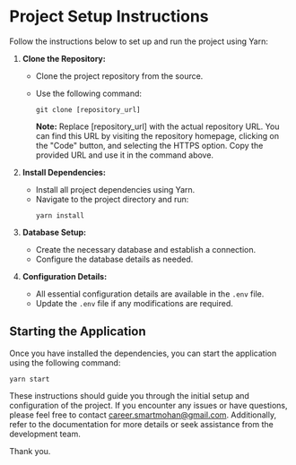 # Project Setup Instructions

Follow the instructions below to set up and run the project using Yarn:

1. **Clone the Repository:**
   - Clone the project repository from the source.
   - Use the following command:
     ```
     git clone [repository_url]
     ```

      **Note:** Replace [repository_url] with the actual repository URL. You can find this URL by visiting the repository homepage, clicking on the "Code" button, and selecting the HTTPS option. Copy the provided URL and use it in the command above.

2. **Install Dependencies:**
   - Install all project dependencies using Yarn.
   - Navigate to the project directory and run:
     ```
     yarn install
     ```

3. **Database Setup:**
   - Create the necessary database and establish a connection.
   - Configure the database details as needed.

4. **Configuration Details:**
   - All essential configuration details are available in the `.env` file.
   - Update the `.env` file if any modifications are required.

## Starting the Application

Once you have installed the dependencies, you can start the application using the following command:

```
yarn start
```

These instructions should guide you through the initial setup and configuration of the project. If you encounter any issues or have questions, please feel free to contact [career.smartmohan@gmail.com](mailto:career.smartmohan@gmail.com). Additionally, refer to the documentation for more details or seek assistance from the development team.

Thank you.

